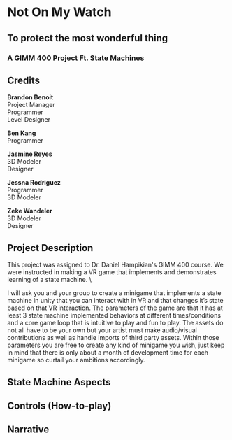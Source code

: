# Not On My Watch
## To protect the most wonderful thing
### A GIMM 400 Project Ft. State Machines

## Credits

**Brandon Benoit**\
Project Manager\
Programmer\
Level Designer

**Ben Kang**\
Programmer

**Jasmine Reyes**\
3D Modeler\
Designer

**Jessna Rodriguez**\
Programmer\
3D Modeler

**Zeke Wandeler**\
3D Modeler\
Designer

## Project Description

This project was assigned to Dr. Daniel Hampikian's GIMM 400 course. We were instructed in making a VR game that implements and demonstrates learning of a state machine. \

I will ask you and your group to create a minigame that implements a state machine in unity that you can interact with in VR and that changes it’s state based on that VR interaction.  The parameters of the game are that it has at least 3 state machine implemented behaviors at different times/conditions and a core game loop that is intuitive to play and fun to play.  The assets do not all have to be your own but your artist must make audio/visual contributions as well as handle imports of third party assets.  Within those parameters you are free to create any kind of minigame you wish, just keep in mind that there is only about a month of development time for each minigame so curtail your ambitions accordingly.  

## State Machine Aspects

## Controls (How-to-play)

## Narrative


